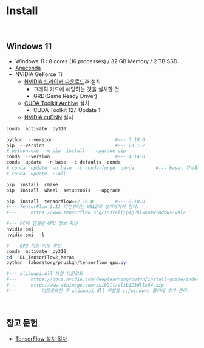 # Install

  

## Windows 11

- Windows 11 : 8 cores (16 processes) / 32 GB Memory / 2 TB SSD
- [Anaconda](https://www.anaconda.com/)
- NVIDIA GeForce  Ti
  - [NVIDIA 드라이버 다운로드](https://www.nvidia.com/Download/index.aspx?lang=kr)후 설치
    - 그래픽 카드에 해당하는 것을 설치할 것
    - GRD(Game Ready Driver)
  - [CUDA Toolkit Archive](https://developer.nvidia.com/cuda-toolkit-archive) 설치
    - CUDA Toolkit 12.1 Update 1
  - [NVIDIA cuDNN](https://developer.nvidia.com/cudnn) 설치

```powershell
conda  activate  py310

python  --version                       #--- 3.10.6
pip  --version                          #--- 23.1.2
# python.exe  -m pip  install  --upgrade pip
conda  --version                        #--- 4.14.0
conda  update  -n base  -c defaults  conda
# conda  update  -n base  -c conda-forge  conda        #--- base: 가상환경 이름
# conda  update  --all

pip  install  cmake
pip  install  wheel  setuptools  --upgrade

pip  install  tensorflow==2.10.0        #--- 2.10.0
#--- TensorFlow 2.11 버전부터는 WSL2에 설치하여야 한다.
#---     https://www.tensorflow.org/install/pip?hl=ko#windows-wsl2

#--- PC에 연결된 GPU 정보 확인
nvidia-smi
nvidia-smi  -l

#--- GPU 지원 여부 확인
conda  activate  py310
cd   DL_TensorFlow2_Keras
python  laboratory/pnuskgh/tensorflow_gpu.py

#--- zlibwapi.dll 파일 다운로드
#---     https://docs.nvidia.com/deeplearning/cudnn/install-guide/index.html#install-zlib-windows
#---     http://www.winimage.com/zLibDll/zlib123dllx64.zip
#---         다운로드한 후 zlibwapi.dll 파일을 c:/windows 폴더에 추가 한다.
```

  

## 참고 문헌

- [TensorFlow 설치 절차](https://velog.io/@hsedmr/TensorFlow-%EC%84%A4%EC%B9%98-%EC%A0%88%EC%B0%A8)

